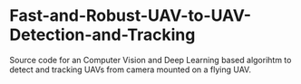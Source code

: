 # Fast-and-Robust-UAV-to-UAV-Detection-and-Tracking
Source code for an Computer Vision and Deep Learning based algorihtm to detect and tracking UAVs from camera mounted on a flying UAV.
